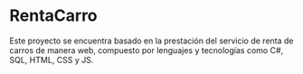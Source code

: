 # RentaCarro
Este proyecto se encuentra basado en la prestación del servicio de renta de carros de manera web, compuesto por lenguajes y tecnologías como C#, SQL, HTML, CSS y JS.
